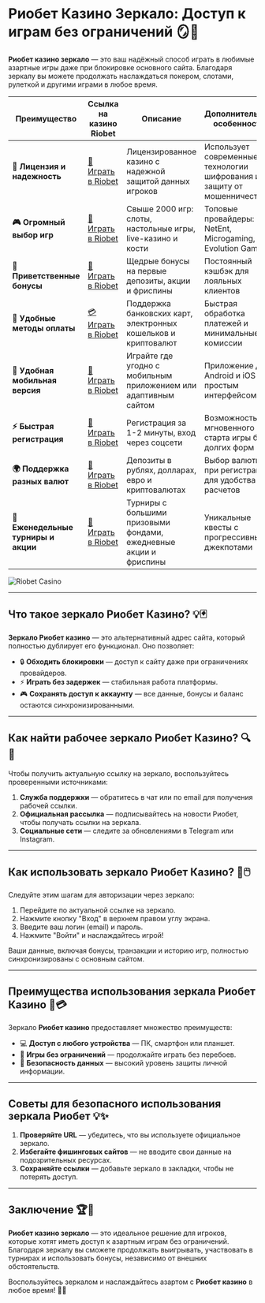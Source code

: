 # Риобет Казино Зеркало: Доступ к играм без ограничений 🪞🎰

**Риобет казино зеркало** — это ваш надёжный способ играть в любимые азартные игры даже при блокировке основного сайта. Благодаря зеркалу вы можете продолжать наслаждаться покером, слотами, рулеткой и другими играми в любое время.

| **Преимущество**                      | **Ссылка на казино Riobet**                | **Описание**                                       | **Дополнительные особенности**                     |
|----------------------------------------|--------------------------------------------|--------------------------------------------------|--------------------------------------------------|
| **🎰 Лицензия и надежность**           | [💎 Играть в Riobet](https://brandplay.link/7xBLTPyj) | Лицензированное казино с надежной защитой данных игроков | Использует современные технологии шифрования и защиту от мошенничества |
| **🎮 Огромный выбор игр**              | [🎉 Играть в Riobet](https://brandplay.link/7xBLTPyj) | Свыше 2000 игр: слоты, настольные игры, live-казино и кости | Топовые провайдеры: NetEnt, Microgaming, Evolution Gaming |
| **🎁 Приветственные бонусы**          | [🎯 Играть в Riobet](https://brandplay.link/7xBLTPyj) | Щедрые бонусы на первые депозиты, акции и фриспины | Постоянный кэшбэк для лояльных клиентов |
| **💸 Удобные методы оплаты**           | [💳 Играть в Riobet](https://brandplay.link/7xBLTPyj) | Поддержка банковских карт, электронных кошельков и криптовалют | Быстрая обработка платежей и минимальные комиссии |
| **📱 Удобная мобильная версия**        | [🚀 Играть в Riobet](https://brandplay.link/7xBLTPyj) | Играйте где угодно с мобильным приложением или адаптивным сайтом | Приложение для Android и iOS с простым интерфейсом |
| **⚡ Быстрая регистрация**             | [🔑 Играть в Riobet](https://brandplay.link/7xBLTPyj) | Регистрация за 1-2 минуты, вход через соцсети | Возможность мгновенного старта игры без долгих форм |
| **🌍 Поддержка разных валют**          | [💸 Играть в Riobet](https://brandplay.link/7xBLTPyj) | Депозиты в рублях, долларах, евро и криптовалютах | Выбор валюты при регистрации для удобства расчетов |
| **🏅 Еженедельные турниры и акции**    | [🎲 Играть в Riobet](https://brandplay.link/7xBLTPyj) | Турниры с большими призовыми фондами, ежедневные акции и фриспины | Уникальные квесты с прогрессивными джекпотами |

![Riobet Casino](https://www.bragazeta.ru/wp-content/uploads/2023/06/riobet1.webp)

---

## Что такое зеркало Риобет Казино? 💡🃏

**Зеркало Риобет казино** — это альтернативный адрес сайта, который полностью дублирует его функционал. Оно позволяет:

- 🔒 **Обходить блокировки** — доступ к сайту даже при ограничениях провайдеров.
- ⚡ **Играть без задержек** — стабильная работа платформы.
- 🎮 **Сохранять доступ к аккаунту** — все данные, бонусы и баланс остаются синхронизированными.

---

## Как найти рабочее зеркало Риобет Казино? 🔍🌟

Чтобы получить актуальную ссылку на зеркало, воспользуйтесь проверенными источниками:

1. **Служба поддержки** — обратитесь в чат или по email для получения рабочей ссылки.
2. **Официальная рассылка** — подписывайтесь на новости Риобет, чтобы получать ссылки на зеркала.
3. **Социальные сети** — следите за обновлениями в Telegram или Instagram.

---

## Как использовать зеркало Риобет Казино? 🚀🖱️

Следуйте этим шагам для авторизации через зеркало:

1. Перейдите по актуальной ссылке на зеркало.
2. Нажмите кнопку "Вход" в верхнем правом углу экрана.
3. Введите ваш логин (email) и пароль.
4. Нажмите "Войти" и наслаждайтесь игрой!

Ваши данные, включая бонусы, транзакции и историю игр, полностью синхронизированы с основным сайтом.

---

## Преимущества использования зеркала Риобет Казино 🌟💳

Зеркало **Риобет казино** предоставляет множество преимуществ:

- 💻 **Доступ с любого устройства** — ПК, смартфон или планшет.
- 🎲 **Игры без ограничений** — продолжайте играть без перебоев.
- 🔐 **Безопасность данных** — высокий уровень защиты личной информации.

---

## Советы для безопасного использования зеркала Риобет 💡✨

1. **Проверяйте URL** — убедитесь, что вы используете официальное зеркало.
2. **Избегайте фишинговых сайтов** — не вводите свои данные на подозрительных ресурсах.
3. **Сохраняйте ссылки** — добавьте зеркало в закладки, чтобы не потерять доступ.

---

## Заключение 🏆🎉

**Риобет казино зеркало** — это идеальное решение для игроков, которые хотят иметь доступ к азартным играм без ограничений. Благодаря зеркалу вы сможете продолжать выигрывать, участвовать в турнирах и использовать бонусы, независимо от внешних обстоятельств.

Воспользуйтесь зеркалом и наслаждайтесь азартом с **Риобет казино** в любое время! 🎯🌟
